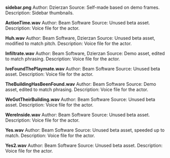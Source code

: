 **sidebar.png**
Author: Dzierzan
Source: Self-made based on demo frames.
Description: Sidebar thumbnails.

**ActionTime.wav**
Author: Beam Software
Source: Unused beta asset.
Description: Voice file for the actor.

**Huh.wav**
Author: Beam Software, Dzierzan
Source: Unused beta asset, modified to match pitch.
Description: Voice file for the actor.

**Infiltrate.wav**
Author: Beam Software, Dzierzan
Source: Demo asset, edited to match phrasing.
Description: Voice file for the actor.

**IveFoundThePlaymate.wav**
Author: Beam Software
Source: Unused beta asset.
Description: Voice file for the actor.

**TheBuildingHasBeenFound.wav**
Author: Beam Software
Source: Demo asset, edited to match phrasing.
Description: Voice file for the actor.

**WeGotTheirBuilding.wav**
Author: Beam Software
Source: Unused beta asset.
Description: Voice file for the actor.

**WereInside.wav**
Author: Beam Software
Source: Unused beta asset.
Description: Voice file for the actor.

**Yes.wav**
Author: Beam Software
Source: Unused beta asset, speeded up to match.
Description: Voice file for the actor.

**Yes2.wav**
Author: Beam Software
Source: Unused beta asset.
Description: Voice file for the actor.
